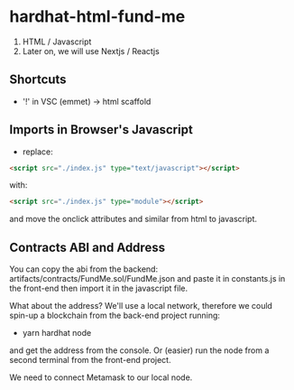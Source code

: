# hardhat-html-fund-me

1. HTML / Javascript
2. Later on, we will use Nextjs / Reactjs

## Shortcuts

- '!' in VSC (emmet) -> html scaffold

## Imports in Browser's Javascript

- replace:

```html
<script src="./index.js" type="text/javascript"></script>
```

with:

```html
<script src="./index.js" type="module"></script>
```

and move the onclick attributes and similar
from html to javascript.

## Contracts ABI and Address

You can copy the abi from the backend:
artifacts/contracts/FundMe.sol/FundMe.json
and paste it in constants.js in the front-end
then import it in the javascript file.

What about the address?
We'll use a local network, therefore we could spin-up a blockchain
from the back-end project running:

- yarn hardhat node

and get the address from the console.
Or (easier) run the node from a second terminal from the front-end project.

We need to connect Metamask to our local node.
